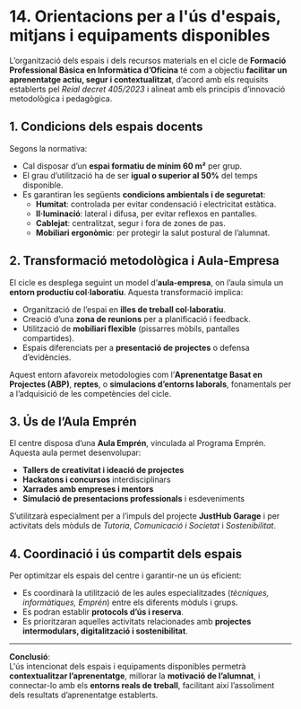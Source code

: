 
# 14. Orientacions per a l'ús d'espais, mitjans i equipaments disponibles

L’organització dels espais i dels recursos materials en el cicle de **Formació Professional Bàsica en Informàtica d’Oficina** té com a objectiu **facilitar un aprenentatge actiu, segur i contextualitzat**, d’acord amb els requisits establerts pel *Reial decret 405/2023* i alineat amb els principis d’innovació metodològica i pedagògica.

## 1. Condicions dels espais docents

Segons la normativa:

- Cal disposar d’un **espai formatiu de mínim 60 m²** per grup.
- El grau d’utilització ha de ser **igual o superior al 50%** del temps disponible.
- Es garantiran les següents **condicions ambientals i de seguretat**:
  - **Humitat**: controlada per evitar condensació i electricitat estàtica.
  - **Il·luminació**: lateral i difusa, per evitar reflexos en pantalles.
  - **Cablejat**: centralitzat, segur i fora de zones de pas.
  - **Mobiliari ergonòmic**: per protegir la salut postural de l’alumnat.

## 2. Transformació metodològica i Aula-Empresa

El cicle es desplega seguint un model d’**aula-empresa**, on l’aula simula un **entorn productiu col·laboratiu**. Aquesta transformació implica:

- Organització de l’espai en **illes de treball col·laboratiu**.
- Creació d’una **zona de reunions** per a planificació i feedback.
- Utilització de **mobiliari flexible** (pissarres mòbils, pantalles compartides).
- Espais diferenciats per a **presentació de projectes** o defensa d’evidències.

Aquest entorn afavoreix metodologies com l’**Aprenentatge Basat en Projectes (ABP)**, **reptes**, o **simulacions d’entorns laborals**, fonamentals per a l’adquisició de les competències del cicle.

## 3. Ús de l’Aula Emprén

El centre disposa d’una **Aula Emprén**, vinculada al Programa Emprén. Aquesta aula permet desenvolupar:

- **Tallers de creativitat i ideació de projectes**
- **Hackatons i concursos** interdisciplinars
- **Xarrades amb empreses i mentors**
- **Simulació de presentacions professionals** i esdeveniments

S’utilitzarà especialment per a l’impuls del projecte **JustHub Garage** i per activitats dels mòduls de *Tutoria*, *Comunicació i Societat* i *Sostenibilitat*.

## 4. Coordinació i ús compartit dels espais

Per optimitzar els espais del centre i garantir-ne un ús eficient:

- Es coordinarà la utilització de les aules especialitzades (*tècniques, informàtiques, Emprén*) entre els diferents mòduls i grups.
- Es podran establir **protocols d’ús i reserva**.
- Es prioritzaran aquelles activitats relacionades amb **projectes intermodulars, digitalització i sostenibilitat**.

---

**Conclusió**:  
L'ús intencionat dels espais i equipaments disponibles permetrà **contextualitzar l’aprenentatge**, millorar la **motivació de l’alumnat**, i connectar-lo amb els **entorns reals de treball**, facilitant així l’assoliment dels resultats d’aprenentatge establerts.

<!-- 
Per a poder optimitzar els espais del centre, serà important incloure criteris clars per a coordinar l'ús compartit dels recursos entre els diferents mòduls i grups. Els espais com ara  tallers,  laboratoris,  aules  tècniques  o  àrees  especialitzades  han  d'estar adequadament organitzats i optimitzats per a dur a terme d'activitats  que  permeten aconseguir els RA. Es poden establir prioritats o protocols d'ús d'espais com les aules ATECA, EMPRÉN o altres similars. 

-->